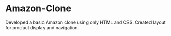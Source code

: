 # Amazon-Clone
Developed a basic Amazon clone using only HTML and CSS.
Created layout for product display and navigation.
